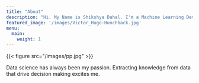 ```yaml
---
title: "About"
description: "Hi. My Name is Shikshya Dahal. I'm a Machine Learning Developer. Most of my works are focused on NLP and Conversational AI."
featured_image: '/images/Victor_Hugo-Hunchback.jpg'
menu:
  main:
    weight: 1
---
```

{{< figure src="/images/pp.jpg" >}}

Data science has always been my passion. Extracting knowledge from data that drive decision making excites me.
